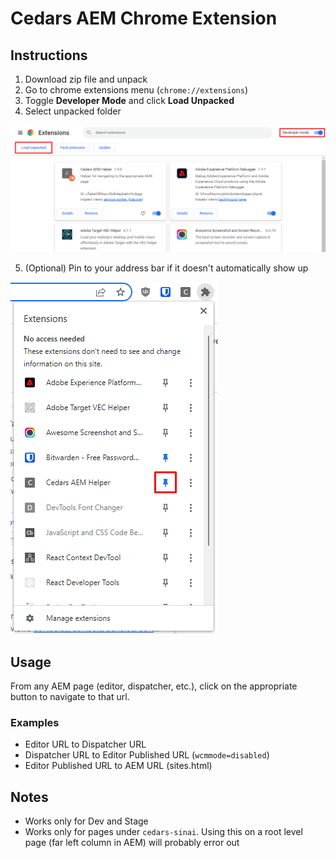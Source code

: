 # Cedars AEM Chrome Extension

## Instructions

1. Download zip file and unpack
2. Go to chrome extensions menu (`chrome://extensions`)
3. Toggle **Developer Mode** and click **Load Unpacked**
4. Select unpacked folder

![Extensions Menu](./extensions.png)

5. (Optional) Pin to your address bar if it doesn't automatically show up

![Pin](./pin.png)

## Usage

From any AEM page (editor, dispatcher, etc.), click on the appropriate button to navigate to that url.

### Examples

- Editor URL to Dispatcher URL
- Dispatcher URL to Editor Published URL (`wcmmode=disabled`)
- Editor Published URL to AEM URL (sites.html)

## Notes

- Works only for Dev and Stage
- Works only for pages under `cedars-sinai`. Using this on a root level page (far left column in AEM) will probably error out
